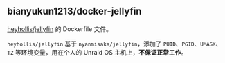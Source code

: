 ## bianyukun1213/docker-jellyfin

[heyhollis/jellyfin](https://hub.docker.com/r/heyhollis/jellyfin) 的 Dockerfile 文件。

`heyhollis/jellyfin` 基于 `nyanmisaka/jellyfin`，添加了 `PUID`、`PGID`、`UMASK`、`TZ` 等环境变量，用在个人的 Unraid OS 主机上，**不保证正常工作**。
